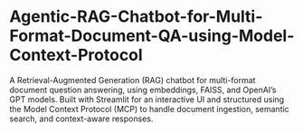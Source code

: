 # Agentic-RAG-Chatbot-for-Multi-Format-Document-QA-using-Model-Context-Protocol
A Retrieval-Augmented Generation (RAG) chatbot for multi-format document question answering, using embeddings, FAISS, and OpenAI’s GPT models. Built with Streamlit for an interactive UI and structured using the Model Context Protocol (MCP) to handle document ingestion, semantic search, and context-aware responses.
